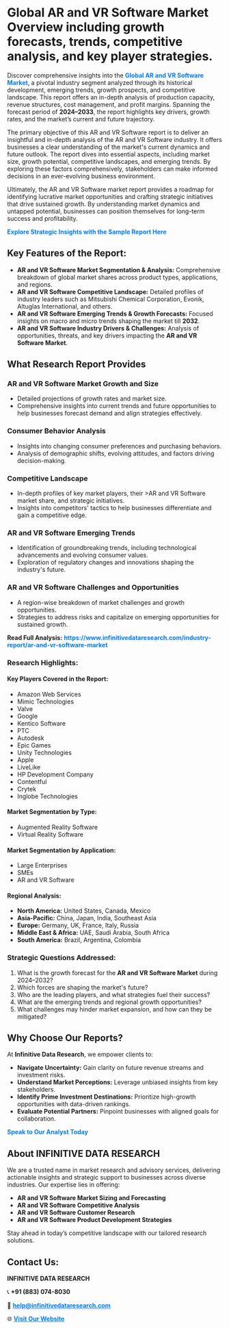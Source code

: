 <h1>Global AR and VR Software Market Overview including growth forecasts, trends, competitive analysis, and key player strategies.</h1>
<p>
Discover comprehensive insights into the 
<a href="https://www.infinitivedataresearch.com/industry-report/ar-and-vr-software-market" rel="dofollow" style="color: #007BFF; text-decoration: none;"><strong>Global AR and VR Software Market</strong></a>, a pivotal industry segment analyzed through its historical development, emerging trends, growth prospects, and competitive landscape. This report offers an in-depth analysis of production capacity, revenue structures, cost management, and profit margins. Spanning the forecast period of <strong>2024–2033</strong>, the report highlights key drivers, growth rates, and the market’s current and future trajectory.
</p>
<p>
The primary objective of this AR and VR Software report is to deliver an insightful and in-depth analysis of the AR and VR Software industry. It offers businesses a clear understanding of the market's current dynamics and future outlook. The report dives into essential aspects, including market size, growth potential, competitive landscapes, and emerging trends. By exploring these factors comprehensively, stakeholders can make informed decisions in an ever-evolving business environment.
</p>
<p>
Ultimately, the AR and VR Software market report provides a roadmap for identifying lucrative market opportunities and crafting strategic initiatives that drive sustained growth. By understanding market dynamics and untapped potential, businesses can position themselves for long-term success and profitability.
</p>
<p>
<a href="https://www.infinitivedataresearch.com/request-sample/reportId=107384" style="color: #007BFF; text-decoration: none;"><strong>Explore Strategic Insights with the Sample Report Here</strong></a>
</p>

<h2>Key Features of the Report:</h2>
<ul>
<li><strong>AR and VR Software Market Segmentation & Analysis:</strong> Comprehensive breakdown of global market shares across product types, applications, and regions.</li>
<li><strong>AR and VR Software Competitive Landscape:</strong> Detailed profiles of industry leaders such as Mitsubishi Chemical Corporation, Evonik, Altuglas International, and others.</li>
<li><strong>AR and VR Software Emerging Trends & Growth Forecasts:</strong> Focused insights on macro and micro trends shaping the market till <strong>2032</strong>.</li>
<li><strong>AR and VR Software Industry Drivers & Challenges:</strong> Analysis of opportunities, threats, and key drivers impacting the <strong>AR and VR Software Market</strong>.</li>
</ul>

<h2>What Research Report Provides</h2>
<h3>AR and VR Software Market Growth and Size</h3>
<ul>
<li>Detailed projections of growth rates and market size.</li>
<li>Comprehensive insights into current trends and future opportunities to help businesses forecast demand and align strategies effectively.</li>
</ul>

<h3>Consumer Behavior Analysis</h3>
<ul>
<li>Insights into changing consumer preferences and purchasing behaviors.</li>
<li>Analysis of demographic shifts, evolving attitudes, and factors driving decision-making.</li>
</ul>

<h3>Competitive Landscape</h3>
<ul>
<li>In-depth profiles of key market players, their >AR and VR Software market share, and strategic initiatives.</li>
<li>Insights into competitors' tactics to help businesses differentiate and gain a competitive edge.</li>
</ul>

<h3>AR and VR Software Emerging Trends</h3>
<ul>
<li>Identification of groundbreaking trends, including technological advancements and evolving consumer values.</li>
<li>Exploration of regulatory changes and innovations shaping the industry's future.</li>
</ul>

<h3>AR and VR Software Challenges and Opportunities</h3>
<ul>
<li>A region-wise breakdown of market challenges and growth opportunities.</li>
<li>Strategies to address risks and capitalize on emerging opportunities for sustained growth.</li>
</ul>
<p><strong>Read Full Analysis:</strong> <a href="https://www.infinitivedataresearch.com/industry-report/ar-and-vr-software-market" rel="dofollow" style="color: #007BFF; text-decoration: none;"><strong>https://www.infinitivedataresearch.com/industry-report/ar-and-vr-software-market</strong></a></p>
<h3>Research Highlights:</h3>
<h4>Key Players Covered in the Report:</h4>
<ul><li>Amazon Web Services</li><li>Mimic Technologies</li><li>Valve</li><li>Google</li><li>Kentico Software</li><li>PTC</li><li>Autodesk</li><li>Epic Games</li><li>Unity Technologies</li><li>Apple</li><li>LiveLike</li><li>HP Development Company</li><li>Contentful</li><li>Crytek</li><li>Inglobe Technologies</li></ul>
<h4>Market Segmentation by Type:</h4>
<ul><li>Augmented Reality Software</li><li>Virtual Reality Software</li></ul>
<h4>Market Segmentation by Application:</h4>
<ul><li>Large Enterprises</li><li>SMEs</li><li>AR and VR Software</li></ul>

<h4>Regional Analysis:</h4>
<ul>
<li><strong>North America:</strong> United States, Canada, Mexico</li>
<li><strong>Asia-Pacific:</strong> China, Japan, India, Southeast Asia</li>
<li><strong>Europe:</strong> Germany, UK, France, Italy, Russia</li>
<li><strong>Middle East & Africa:</strong> UAE, Saudi Arabia, South Africa</li>
<li><strong>South America:</strong> Brazil, Argentina, Colombia</li>
</ul>

<h3>Strategic Questions Addressed:</h3>
<ol>
<li>What is the growth forecast for the <strong>AR and VR Software Market</strong> during 2024–2032?</li>
<li>Which forces are shaping the market's future?</li>
<li>Who are the leading players, and what strategies fuel their success?</li>
<li>What are the emerging trends and regional growth opportunities?</li>
<li>What challenges may hinder market expansion, and how can they be mitigated?</li>
</ol>

<h2>Why Choose Our Reports?</h2>
<p>At <strong>Infinitive Data Research</strong>, we empower clients to:</p>
<ul>
<li><strong>Navigate Uncertainty:</strong> Gain clarity on future revenue streams and investment risks.</li>
<li><strong>Understand Market Perceptions:</strong> Leverage unbiased insights from key stakeholders.</li>
<li><strong>Identify Prime Investment Destinations:</strong> Prioritize high-growth opportunities with data-driven rankings.</li>
<li><strong>Evaluate Potential Partners:</strong> Pinpoint businesses with aligned goals for collaboration.</li>
</ul>
<p><a href="https://www.infinitivedataresearch.com/industry-report/ar-and-vr-software-market" rel="dofollow" style="color: #007BFF; text-decoration: none;"><strong>Speak to Our Analyst Today</strong></a></p>

<h2>About INFINITIVE DATA RESEARCH</h2>
<p>We are a trusted name in market research and advisory services, delivering actionable insights and strategic support to businesses across diverse industries. Our expertise lies in offering:</p>
<ul>
<li><strong>AR and VR Software Market Sizing and Forecasting</strong></li>
<li><strong>AR and VR Software Competitive Analysis</strong></li>
<li><strong>AR and VR Software Customer Research</strong></li>
<li><strong>AR and VR Software Product Development Strategies</strong></li>
</ul>
<p>Stay ahead in today’s competitive landscape with our tailored research solutions.</p>

<h2>Contact Us:</h2>
<p><strong>INFINITIVE DATA RESEARCH</strong></p>
<p>📞 <strong>+91 (883) 074-8030</strong></p>
<p>📧 <strong><a href="mailto:help@infinitivedataresearch.com" style="color: #007BFF;">help@infinitivedataresearch.com</a></strong></p>
<p>🌐 <strong><a href="https://www.infinitivedataresearch.com" rel="dofollow" style="color: #007BFF;">Visit Our Website</a></strong></p>